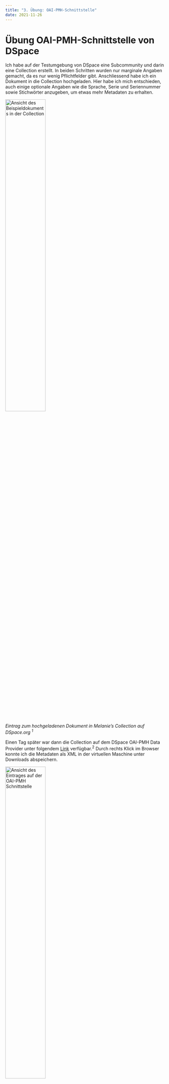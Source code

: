 ```yaml
---
title: "3. Übung: OAI-PMH-Schnittstelle"
date: 2021-11-26
---
```


<h1>Übung OAI-PMH-Schnittstelle von DSpace</h1>

<p>Ich habe auf der Testumgebung von DSpace eine Subcommunity und darin eine Collection erstellt. In beiden Schritten wurden nur marginale Angaben gemacht, da es nur wenig Pflichtfelder gibt. Anschliessend habe ich ein Dokument in die Collection hochgeladen. Hier habe ich mich entschieden, auch einige optionale Angaben wie die Sprache, Serie und Seriennummer sowie Stichwörter anzugeben, um etwas mehr Metadaten zu erhalten. <br></p>

<p><img src="https://user-images.githubusercontent.com/83494929/143591964-ec34787f-03e9-4638-b49f-5b45b220221b.png" alt="Ansicht des Beispieldokuments in der Collection" width="50%"><br>
 <i>Eintrag zum hochgeladenen Dokument in Melanie’s Collection auf DSpace.org <sup>1</sup></i><br></p>

<p>Einen Tag später war dann die Collection auf dem DSpace OAI-PMH Data Provider unter folgendem <a href="http://demo.dspace.org/oai/request?verb=ListRecords&metadataPrefix=oai_dc&set=com_10673_75">Link</a> verfügbar.<sup>2</sup> Durch rechts Klick im Browser konnte ich die Metadaten als XML in der virtuellen Maschine unter Downloads abspeichern. <br></p>
 
<p><img src="https://user-images.githubusercontent.com/83494929/143591671-a61f6298-0ddf-42d7-b000-bc25ce5a99cd.png" alt="Ansicht des Eintrages auf der OAI-PMH Schnittstelle" width="50%"><br>
<i>Eintrages auf der OAI-PMH Schnittstelle <sup>2</sup></i><br></p>
  
<p>Diese Ansicht zeigt, welche Daten von DSpace über die OAI-Schnittstelle abgerufen werden können. OAI-PMH steht für Open Archives Initiative Protocol for Metadata Harvesting. Dies ist eine Schnittstelle, über welche relativ einfach Daten zwischen Repositorien ausgetauscht werden können. Dabei stellt der Datenanbieter (in unserem Fall DSpace) strukturierte Metadaten zu den erfassten Records zur Verfügung, welche dann über OAI-PMH Service-Requests abgefragt und so gesammelt werden können. Die Abfrage erfolgt über das Hypertext Transfer Protocol HTTP.<sup>3</sup><br></p>
<p> der Schnittstelle können auch Sets aufgerufen und deren Metadaten angeschaut werden. Dabei ist mir aufgefallen, dass die Metadaten identisch sind, aber im Header des XML die ID’s der Sets angezeigt werden. Wozu die Sets sind, konnte ich nicht herausfinden.<sup>4</sup> Die Metadaten enthalten die Information, welche ich bei der Erfassung des Beispieldokuments eingegeben habe. Ich konnte hier keine Lücken feststellen. <br></p>
  
<p><img src="https://user-images.githubusercontent.com/83494929/143591314-cda8cd1f-4ec0-4dcd-add1-5b148def8500.png " alt="Ansicht von 2 XML-Dateien" width="100%"><br>
 <i>Links: Metadaten-Export der oberen Stufe (106073_75), rechts der Meta-Datenexport vom Set mit der ID 10673-75</i><br></p>

<p>Nun bin ich gespannt, was wir in der <a href="https://melakae.github.io/bain_lerntagebuch/2021/12/02/lerneinheit_6.html">nächsten Unterrichtseinheit </a> mit dem XML-Export machen werden.<br></p>

<p><br><sup>4</sup> <b>Update nach Lerneinheit 6:</b> Die Sets ermöglichen es, maschinell Teile aus einer OAI-PMH-Schnittstelle abzurufen. Bei nur einem Beispieldatensatz sind die Unterschiede nicht klar ersichtlich, dazu bräuchte es Datensätze in mehreren Communities innerhalb DSpace. Ohne Set-Angabe werden jeweils alle Daten aus der Schnittstelle abgerufen. <br> </p>

<h3>Quellennachweis</h3>
<ul style="list-style:none">
 <li><sup>1</sup> DSpace. DSpace 6.3 Demo Instance. <a href="http://demo.dspace.org/">http://demo.dspace.org</a>, abgerufen am 26.11.2021</li>
 <li><sup>2</sup> DSpace. OAI Request. <a href="http://demo.dspace.org/oai/request?verb=ListRecords&metadataPrefix=oai_dc&set=com_10673_75">http://demo.dspace.org/oai/request?verb=ListRecords&metadataPrefix=oai_dc&set=com_10673_75</a></li>
 <li><sup>3</sup> OpenArchives. Protocol for Metadata Harvesting. <a href="https://www.openarchives.org/pmh/">https://www.openarchives.org/pmh</a> </li>
  </ul>
